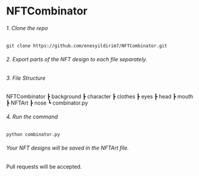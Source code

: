 # NFTCombinator

###### 1. Clone the repo

    git clone https://github.com/enesyildirim7/NFTCombinator.git

###### 2. Export parts of the NFT design to each file separately.

###### 3. File Structure

NFTCombinator
┣ background
┣ character
┣ clothes
┣ eyes
┣ head
┣ mouth
┣ NFTArt
┣ nose
┗ combinator.py

###### 4. Run the command

    python combinator.py

###### Your NFT designs will be saved in the NFTArt file.

Pull requests will be accepted.
